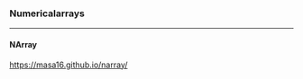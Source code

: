 ### Numericalarrays
---

#### NArray
https://masa16.github.io/narray/

```

```

```ruby

```

```

```


